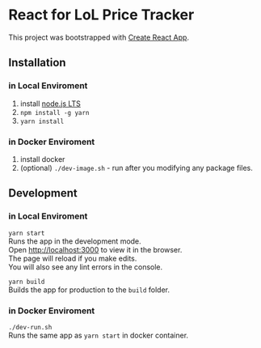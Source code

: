 # React for LoL Price Tracker

This project was bootstrapped with [Create React App](https://github.com/facebook/create-react-app).

## Installation

### in Local Enviroment

1. install [node.js LTS](https://nodejs.org/en/)
2. `npm install -g yarn`
3. `yarn install`

### in Docker Enviroment

1. install docker
2. (optional) `./dev-image.sh` - run after you modifying any package files.

## Development

### in Local Enviroment

`yarn start` \
Runs the app in the development mode.\
Open [http://localhost:3000](http://localhost:3000) to view it in the browser.\
The page will reload if you make edits.\
You will also see any lint errors in the console.

`yarn build` \
Builds the app for production to the `build` folder.

### in Docker Enviroment

`./dev-run.sh` \
Runs the same app as `yarn start` in docker container. 
